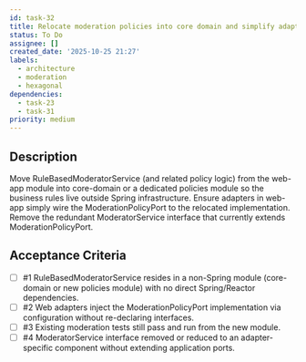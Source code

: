 ```yaml
---
id: task-32
title: Relocate moderation policies into core domain and simplify adapters
status: To Do
assignee: []
created_date: '2025-10-25 21:27'
labels:
  - architecture
  - moderation
  - hexagonal
dependencies:
  - task-23
  - task-31
priority: medium
---
```


## Description

<!-- SECTION:DESCRIPTION:BEGIN -->
Move RuleBasedModeratorService (and related policy logic) from the web-app module into core-domain or a dedicated policies module so the business rules live outside Spring infrastructure. Ensure adapters in web-app simply wire the ModerationPolicyPort to the relocated implementation. Remove the redundant ModeratorService interface that currently extends ModerationPolicyPort.
<!-- SECTION:DESCRIPTION:END -->

## Acceptance Criteria
<!-- AC:BEGIN -->
- [ ] #1 RuleBasedModeratorService resides in a non-Spring module (core-domain or new policies module) with no direct Spring/Reactor dependencies.
- [ ] #2 Web adapters inject the ModerationPolicyPort implementation via configuration without re-declaring interfaces.
- [ ] #3 Existing moderation tests still pass and run from the new module.
- [ ] #4 ModeratorService interface removed or reduced to an adapter-specific component without extending application ports.
<!-- AC:END -->
